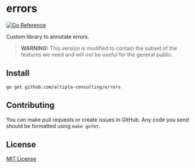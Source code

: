 
# errors

[![Go Reference](https://pkg.go.dev/badge/github.com/altipla-consulting/errors.svg)](https://pkg.go.dev/github.com/altipla-consulting/errors)

Custom library to annotate errors.

> **WARNING:** This version is modified to contain the subset of the features we need and will not be useful for the general public.


## Install

```shell
go get github.com/altipla-consulting/errors
```


## Contributing

You can make pull requests or create issues in GitHub. Any code you send should be formatted using `make gofmt`.


## License

[MIT License](LICENSE)
